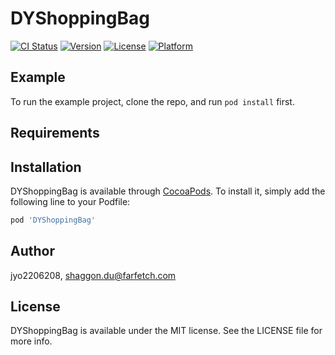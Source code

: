 # DYShoppingBag

[![CI Status](http://img.shields.io/travis/jyo2206208/DYShoppingBag.svg?style=flat)](https://travis-ci.org/jyo2206208/DYShoppingBag)
[![Version](https://img.shields.io/cocoapods/v/DYShoppingBag.svg?style=flat)](http://cocoapods.org/pods/DYShoppingBag)
[![License](https://img.shields.io/cocoapods/l/DYShoppingBag.svg?style=flat)](http://cocoapods.org/pods/DYShoppingBag)
[![Platform](https://img.shields.io/cocoapods/p/DYShoppingBag.svg?style=flat)](http://cocoapods.org/pods/DYShoppingBag)

## Example

To run the example project, clone the repo, and run `pod install` first.

## Requirements

## Installation

DYShoppingBag is available through [CocoaPods](http://cocoapods.org). To install
it, simply add the following line to your Podfile:

```ruby
pod 'DYShoppingBag'
```

## Author

jyo2206208, shaggon.du@farfetch.com

## License

DYShoppingBag is available under the MIT license. See the LICENSE file for more info.
